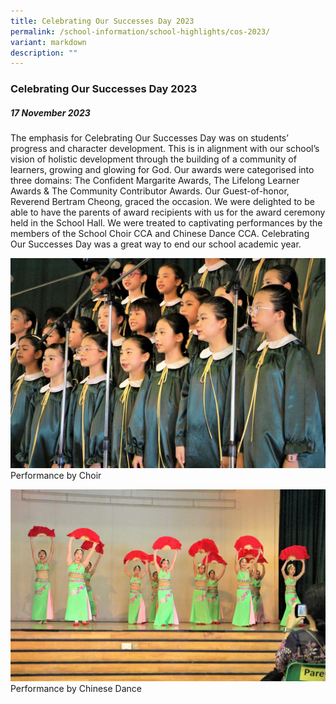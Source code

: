 ```yaml
---
title: Celebrating Our Successes Day 2023
permalink: /school-information/school-highlights/cos-2023/
variant: markdown
description: ""
---
```

### Celebrating Our Successes Day 2023

##### 17 November 2023

The emphasis for Celebrating Our Successes Day was on students’ progress and character development. This is in alignment with our school’s vision of holistic development through the building of a community of learners, growing and glowing for God. Our awards were categorised into three domains: The Confident Margarite Awards, The Lifelong Learner Awards & The Community Contributor Awards. Our Guest-of-honor, Reverend Bertram Cheong, graced the occasion. We were delighted to be able to have the parents of award recipients with us for the award ceremony held in the School Hall. We were treated to captivating performances by the members of the School Choir CCA and Chinese Dance CCA. Celebrating Our Successes Day was a great way to end our school academic year.

![](/images/COS%202023/cos_2023_02.jpg)
Performance by Choir

![](/images/COS%202023/cos_2023_01.jpg)
Performance by Chinese Dance